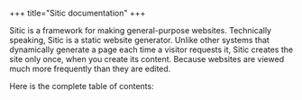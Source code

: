 +++
title="Sitic documentation"
+++

Sitic is a framework for making general-purpose websites. Technically speaking,
Sitic is a static website generator. Unlike other systems that dynamically generate a
page each time a visitor requests it, Sitic creates the site only once, when you create
its content. Because websites are viewed much more frequently than they are edited.

Here is the complete table of contents:
